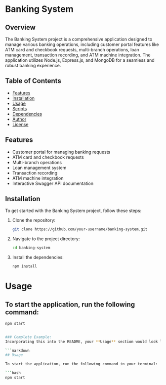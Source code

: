 # Banking System

## Overview

The Banking System project is a comprehensive application designed to manage various banking operations, including customer portal features like ATM card and checkbook requests, multi-branch operations, loan management, transaction recording, and ATM machine integration. The application utilizes Node.js, Express.js, and MongoDB for a seamless and robust banking experience.

## Table of Contents

- [Features](#features)
- [Installation](#installation)
- [Usage](#usage)
- [Scripts](#scripts)
- [Dependencies](#dependencies)
- [Author](#author)
- [License](#license)

## Features

- Customer portal for managing banking requests
- ATM card and checkbook requests
- Multi-branch operations
- Loan management system
- Transaction recording
- ATM machine integration
- Interactive Swagger API documentation

## Installation

To get started with the Banking System project, follow these steps:

1. Clone the repository:
   ```bash
   git clone https://github.com/your-username/banking-system.git

2. Navigate to the project directory:
   ```bash
   cd banking-system

3. Install the dependencies:
   ```bash
   npm install

# Usage
## To start the application, run the following command:
  ```bash
  npm start
   

### Complete Example:
Incorporating this into the README, your **Usage** section would look like this:

```markdown
## Usage

To start the application, run the following command in your terminal:

```bash
npm start
